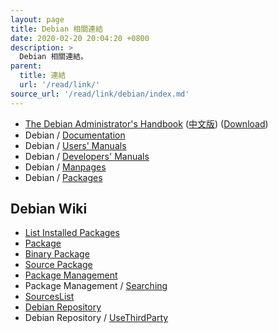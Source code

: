 ```yaml
---
layout: page
title: Debian 相關連結
date: 2020-02-20 20:04:20 +0800
description: >
  Debian 相關連結。
parent:
  title: 連結
  url: '/read/link/'
source_url: '/read/link/debian/index.md'
---
```


* [The Debian Administrator's Handbook](https://debian-handbook.info/browse/stable/) ([中文版](https://debian-handbook.info/browse/zh-TW/stable/index.html)) ([Download](https://debian-handbook.info/get/now/))
* Debian / [Documentation](https://www.debian.org/doc/)
* Debian / [Users' Manuals](https://www.debian.org/doc/user-manuals)
* Debian / [Developers' Manuals](https://www.debian.org/doc/devel-manuals)
* Debian / [Manpages](https://manpages.debian.org/)
* Debian / [Packages](https://packages.debian.org/)


## Debian Wiki

* [List Installed Packages](https://wiki.debian.org/ListInstalledPackages)
* [Package](https://wiki.debian.org/Package)
* [Binary Package](https://wiki.debian.org/Packaging/BinaryPackage)
* [Source Package](https://wiki.debian.org/Packaging/SourcePackage)
* [Package Management](https://wiki.debian.org/PackageManagement)
* Package Management / [Searching](https://wiki.debian.org/PackageManagement/Searching)
* [SourcesList](https://wiki.debian.org/SourcesList)
* [Debian Repository](https://wiki.debian.org/DebianRepository)
* Debian Repository / [UseThirdParty](https://wiki.debian.org/DebianRepository/UseThirdParty)
